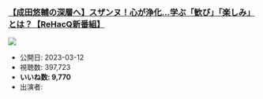 ### [【成田悠輔の深層へ】スザンヌ！心が浄化…学ぶ「歓び」「楽しみ」とは？【ReHacQ新番組】](https://www.youtube.com/watch?v=Ev1fQ0RZWnA)
[![](https://img.youtube.com/vi/Ev1fQ0RZWnA/sddefault.jpg)](https://www.youtube.com/watch?v=Ev1fQ0RZWnA)
-   公開日: 2023-03-12
-   視聴数: 397,723
-   **いいね数: 9,770**
-   出演者: 
